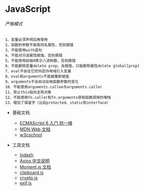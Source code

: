 <!--
 * @version: 1.0.0
 * @Date: 2019-06-21 11:05:37
 * @LastEditTime: 2019-09-27 13:59:57
 -->
# JavaScript

###### 严格模式
    1、变量必须声明后再使用
    2、函数的参数不能有同名属性，否则报错
    3、不能使用with语句
    4、不能对只读属性赋值，否则报错
    5、不能使用前缀0表示八进制数，否则报错
    6、不能删除变量delete prop，会报错，只能删除属性delete global[prop]
    7、eval不会在它的外层作用域引入变量
    8、eval和arguments不能被重新赋值
    9、arguments不会自动反映函数参数的变化
    10、不能使用arguments.callee与arguments.caller
    11、禁止this指向全局对象
    12、不能使用fn.caller和fn.arguments获取函数调用的堆栈
    13、增加了保留字（比如protected、static和interface）

* 基础文档
    - [ECMAScript 6 入门 阮一峰](http://es6.ruanyifeng.com/)
    - [MDN Web 文档](https://developer.mozilla.org/zh-CN/)
    - [w3cschool](https://www.w3cschool.cn/)

* 工具文档
    - [lodash](https://www.lodashjs.com/docs/4.17.5.html)
    - [Axios 中文说明](https://www.kancloud.cn/yunye/axios/234845)
    - [Moment.js 文档](http://momentjs.cn/docs/)
    - [clipboard.js](https://clipboardjs.com/)
    - [crypto.js](https://www.npmjs.com/package/crypto-js)
    - [exif.js](https://www.npmjs.com/package/exif-js)